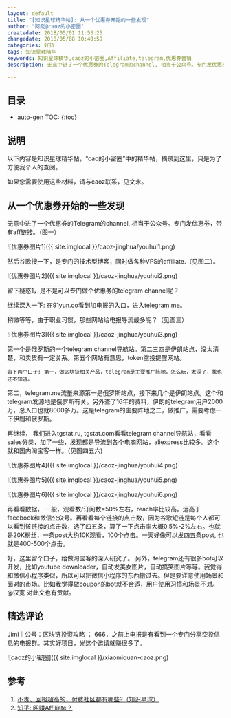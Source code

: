 ```yaml
---
layout: default
title: "[知识星球精华帖]: 从一个优惠券开始的一些发现"
author: "阿彪@caoz的小密圈"
createdate: 2018/05/01 11:53:25
changedate: 2018/05/08 10:40:59
categories: 好货
tags: 知识星球精华
keywords: 知识星球精华,caoz的小密圈,Affiliate,telegram,优惠券营销
description: 无意中进了一个优惠券的Telegram的channel, 相当于公众号。专门发优惠券，带有aff链接

---
```


## 目录
* auto-gen TOC:
{:toc}

## 说明

以下内容是知识星球精华帖，“cao的小密圈”中的精华帖，摘录到这里，只是为了方便我个人的查阅。

如果您需要使用这些材料，请与caoz联系，见文末。

## 从一个优惠券开始的一些发现

无意中进了一个优惠券的Telegram的channel, 相当于公众号。专门发优惠券，带有aff链接。（图一）

![优惠券图片1]({{ site.imglocal }}/caoz-jinghua/youhui1.png)

然后谷歌搜一下，是专门的技术型博客，同时做各种VPS的affiliate.（见图二）。

![优惠券图片2]({{ site.imglocal }}/caoz-jinghua/youhui2.png)

留下疑惑1，是不是可以专门做个优惠券的telegram channel呢？ 

继续深入一下: 在91yun.co看到加电报的入口，进入telegram.me。

稍微等等，由于职业习惯，那些网站给电报导流最多呢？（见图三）

![优惠券图片3]({{ site.imglocal }}/caoz-jinghua/youhui3.png)

第一个是俄罗斯的一个telegram channel导航站。第二三四是伊朗站点，没太清楚，和卖货有一定关系。第五个网站有意思，token空投提醒网站。

	留下两个口子: 第一，做区块链相关产品，telegram是主要推广阵地，怎么玩，太深了，我也还不知道。

第二，telegram.me流量来源第一是俄罗斯站点，接下来几个是伊朗站点。这个和telegram发源地是俄罗斯有关。另外查了16年的资料，伊朗的telegram用户2000万，总人口也就8000多万。这是telegram的主要阵地之二，做推广，需要考虑一下伊朗和俄罗斯。

再继续， 我们进入tgstat.ru, tgstat.com看看telegram channel导航站，看看sales分类，加了一些，发现都是导流到各个电商网站，aliexpress比较多。这个就和国内淘宝客一样。（见图四五六)

![优惠券图片4]({{ site.imglocal }}/caoz-jinghua/youhui4.png)

![优惠券图片5]({{ site.imglocal }}/caoz-jinghua/youhui5.png)

![优惠券图片6]({{ site.imglocal }}/caoz-jinghua/youhui6.png)

再看看数据， 一般，观看数/订阅数=50%左右，reach率比较高。远高于facebook和微信公众号。再看看每个链接的点击数，因为谷歌短链是每个人都可以看到该链接的点击数，选了四五条，算了一下点击率大概0.5%-2%左右。也就是20K粉丝，一条post大约10K观看，100个点击。一天好像可以发四五条post, 也就是400-500个点击。

好，这里留个口子，给做淘宝客的深入研究了。 另外，telegram还有很多bot可以开发，比如youtube downloader，自动发美女图片，自动搞笑图片等等。我觉得和微信小程序类似，所以可以把微信小程序的东西搬过去。但是要注意使用场景和面对的市场。比如我觉得做coupon的bot就不合适，用户使用习惯和场景不对。 @汉宽 对此文也有贡献。

## 精选评论

Jimi｜公号：区块链投资攻略 ： 666，之前上电报是有看到一个专门分享空投信息的电报群。其实好项目，光这个邀请就赚很多了。

![caoz的小密圈]({{ site.imglocal }}/xiaomiquan-caoz.png) 

## 参考

1. [不贵、回报超高的，付费社区都有哪些?（知识星球）][1]
2. [知乎: 网赚Affiliate？][2]

[1]: http://www.lijiaocn.com/%E5%A5%BD%E8%B4%A7/2018/04/25/fu-fei-she-que.html "不贵、回报超高的，付费社区都有哪些?（知识星球）" 
[2]: https://www.zhihu.com/question/35316841 "知乎: 网赚Affiliate？"
